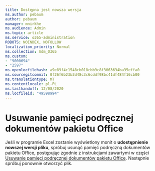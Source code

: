 ```yaml
---
title: Dostępna jest nowsza wersja
ms.author: pebaum
author: pebaum
manager: mnirkhe
ms.audience: Admin
ms.topic: article
ms.service: o365-administration
ROBOTS: NOINDEX, NOFOLLOW
localization_priority: Normal
ms.collection: Adm_O365
ms.custom:
- "9000694"
- "2597"
ms.openlocfilehash: a9e89f4c1548cb018cbb9c8f3063634ba35effa0
ms.sourcegitcommit: 0f26f6b23b3d48c3c6cddf98bc41df484f16cb00
ms.translationtype: MT
ms.contentlocale: pl-PL
ms.lasthandoff: 12/08/2020
ms.locfileid: "49598994"
---
```

# <a name="delete-the-office-document-cache"></a>Usuwanie pamięci podręcznej dokumentów pakietu Office

Jeśli w programie Excel zostanie wyświetlony monit o **udostępnienie nowszej wersji pliku**, spróbuj usunąć pamięć podręczną dokumentów pakietu Office, postępując zgodnie z instrukcjami zawartymi w części [Usuwanie pamięci podręcznej dokumentów pakietu Office](https://support.office.com/article/b1d3765e-d71b-4bb8-99ca-acd22c42995d). Następnie spróbuj ponownie otworzyć plik.
